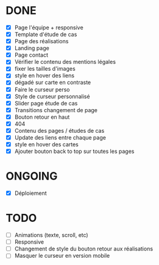 # DONE

- [x] Page l'équipe + responsive
- [x] Template d'étude de cas
- [x] Page des réalisations
- [x] Landing page
- [x] Page contact
- [x] Vérifier le contenu des mentions légales
- [x] fixer les tailles d'images
- [x] style en hover des liens
- [x] dégadé sur carte en contraste
- [x] Faire le curseur perso
- [x] Style de curseur personnalisé
- [x] Slider page étude de cas
- [x] Transitions changement de page
- [x] Bouton retour en haut
- [x] 404
- [x] Contenu des pages / études de cas
- [x] Update des liens entre chaque page
- [x] style en hover des cartes
- [x] Ajouter bouton back to top sur toutes les pages

# ONGOING

- [x] Déploiement

# TODO

- [ ] Animations (texte, scroll, etc)
- [ ] Responsive
- [ ] Changement de style du bouton retour aux réalisations
- [ ] Masquer le curseur en version mobile
